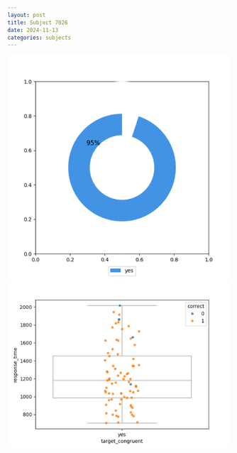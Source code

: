 ```yaml
---
layout: post
title: Subject 7026
date: 2024-11-13
categories: subjects
---
```


![](data/7026/run-1/7026_accuracy_target_congruence.png)
![](data/7026/run-1/7026_rt_congruence.png)
